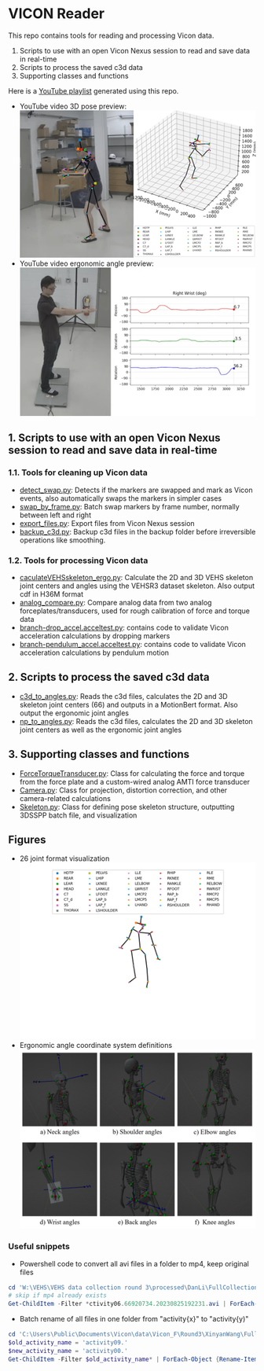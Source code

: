 # VICON Reader

This repo contains tools for reading and processing Vicon data.
1. Scripts to use with an open Vicon Nexus session to read and save data in real-time
2. Scripts to process the saved c3d data
3. Supporting classes and functions

Here is a [YouTube playlist](https://youtube.com/playlist?list=PLjMAlxkYpRr0PwPyE3-LDrwiz8xIsNuma&si=HpLm-B3SFCHOHMK4) generated using this repo.
* YouTube video 3D pose preview:  
  ![Alt Text](/figures/Youtube_pose_preview.png)
* YouTube video ergonomic angle preview:  
  ![Alt Text](/figures/Youtube_angle_preview.png)

## 1. Scripts to use with an open Vicon Nexus session to read and save data in real-time
### 1.1. Tools for cleaning up Vicon data
* [detect_swap.py](nexus_tools/detect_swap.py): Detects if the markers are swapped and mark as Vicon events, also automatically swaps the markers in simpler cases
* [swap_by_frame.py](swap_by_frame.py): Batch swap markers by frame number, normally between left and right
* [export_files.py](export_files.py): Export files from Vicon Nexus session
* [backup_c3d.py](backup_c3d.py): Backup c3d files in the backup folder before irreversible operations like smoothing. 

### 1.2. Tools for processing Vicon data
* [caculateVEHSskeleton_ergo.py](caculateVEHSskeleton_ergo.py): Calculate the 2D and 3D VEHS skeleton joint centers and angles using the VEHSR3 dataset skeleton. Also output cdf in H36M format
* [analog_compare.py](nexus_tools/analog_compare.py): Compare analog data from two analog forceplates/transducers, used for rough calibration of force and torque data
* [branch-drop_accel.acceltest.py](acceltest.py): contains code to validate Vicon acceleration calculations by dropping markers
* [branch-pendulum_accel.acceltest.py](acceltest.py): contains code to validate Vicon acceleration calculations by pendulum motion

## 2. Scripts to process the saved c3d data
* [c3d_to_angles.py](/conversion_script/c3d_to_angles.py): Reads the c3d files, calculates the 2D and 3D skeleton joint centers (66) and outputs in a MotionBert format. Also output the ergonomic joint angles
* [np_to_angles.py](/conversion_script/np_to_angles.py): Reads the c3d files, calculates the 2D and 3D skeleton joint centers as well as the ergonomic joint angles


## 3. Supporting classes and functions
* [ForceTorqueTransducer.py](ForceTorqueTransducer.py): Class for calculating the force and torque from the force plate and a custom-wired analog AMTI force transducer
* [Camera.py](Camera.py): Class for projection, distortion correction, and other camera-related calculations
* [Skeleton.py](Skeleton.py): Class for defining pose skeleton structure, outputting 3DSSPP batch file, and visualization

## Figures
* 26 joint format visualization
![Alt Text](/figures/26joints.png)
* Ergonomic angle coordinate system definitions
![Alt Text](/figures/angle_coord.png)

### Useful snippets
- Powershell code to convert all avi files in a folder to mp4, keep original files
```powershell
cd 'W:\VEHS\VEHS data collection round 3\processed\DanLi\FullCollection'
# skip if mp4 already exists
Get-ChildItem -Filter *ctivity06.66920734.20230825192231.avi | ForEach-Object { If (!(Test-Path "$($_.DirectoryName)/$($_.BaseName).mp4")) {ffmpeg -i $_.FullName -c:v copy -c:a copy -y "$($_.DirectoryName)/$($_.BaseName).mp4"}}

```
- Batch rename of all files in one folder from "activity{x}" to "activity{y)"
```powershell
cd 'C:\Users\Public\Documents\Vicon\data\Vicon_F\Round3\XinyanWang\FullCollection'
$old_activity_name = 'activity09.'
$new_activity_name = 'activity00.'
Get-ChildItem -Filter $old_activity_name* | ForEach-Object {Rename-Item $_ -NewName ($_.Name -replace $old_activity_name, $new_activity_name)}

```


